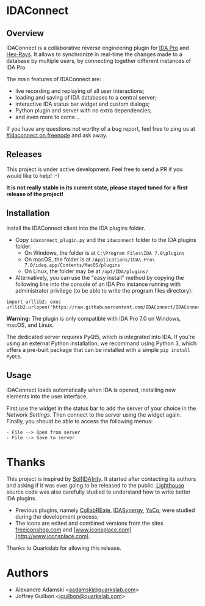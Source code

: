 # IDAConnect

## Overview

IDAConnect is a collaborative reverse engineering plugin for [IDA Pro](https://www.hex-rays.com/products/ida/) and [Hex-Rays](https://www.hex-rays.com/products/decompiler/index.shtml). It allows to synchronize in real-time the changes made to a database by multiple users, by connecting together different instances of IDA Pro.

The main features of IDAConnect are:
* live recording and replaying of all user interactions;
* loading and saving of IDA databases to a central server;
* interactive IDA status bar widget and custom dialogs;
* Python plugin and server with no extra dependencies;
* and even more to come...

If you have any questions not worthy of a bug report, feel free to ping us at [#idaconnect on freenode](https://kiwiirc.com/client/irc.freenode.net/idaconnect) and ask away.

## Releases

This project is under active development. Feel free to send a PR if you would like to help! :-)

**It is not really stable in its current state, please stayed tuned for a first release of the project!**

## Installation

Install the IDAConnect client into the IDA plugins folder.

- Copy `idaconnect_plugin.py` and the `idaconnect` folder to the IDA plugins folder.
    - On Windows, the folder is at `C:\Program Files\IDA 7.0\plugins`
    - On macOS, the folder is at `/Applications/IDA\ Pro\ 7.0/idaq.app/Contents/MacOS/plugins`
    - On Linux, the folder may be at `/opt/IDA/plugins/`
- Alternatively, you can use the "easy install" method by copying the following line into the console of an IDA Pro instance running with administrator privilege (to be able to write the program files directory):
```
import urllib2; exec urllib2.urlopen('https://raw.githubusercontent.com/IDAConnect/IDAConnect/master/easy_install.py').read()
```

**Warning:** The plugin is only compatible with IDA Pro 7.0 on Windows, macOS, and Linux.

The dedicated server requires PyQt5, which is integrated into IDA. If you're using an external Python installation, we recommand using Python 3, which offers a pre-built package that can be installed with a simple `pip install PyQt5`.

## Usage

IDAConnect loads automatically when IDA is opened, installing new elements into the user interface.

First use the widget in the status bar to add the server of your choice in the *Network Settings*. Then connect to the server using the widget again. Finally, you should be able to access the following menus:

```
- File --> Open from server
- File --> Save to server
```

# Thanks

This project is inspired by [Sol[IDA]rity](https://solidarity.re/). It started after contacting its authors and asking if it was ever going to be released to the public. [Lighthouse](https://github.com/gaasedelen/lighthouse) source code was also carefully studied to understand how to write better IDA plugins.

* Previous plugins, namely [CollabREate](https://github.com/cseagle/collabREate), [IDASynergy](https://github.com/CubicaLabs/IDASynergy), [YaCo](https://github.com/DGA-MI-SSI/YaCo), were studied during the development process;
* The icons are edited and combined versions from the sites [freeiconshop.com](http://freeiconshop.com/) and [www.iconsplace.com](http://www.iconsplace.com).

Thanks to Quarkslab for allowing this release.

# Authors

* Alexandre Adamski <<aadamski@quarkslab.com>>
* Joffrey Guilbon <<jguilbon@quarkslab.com>>
